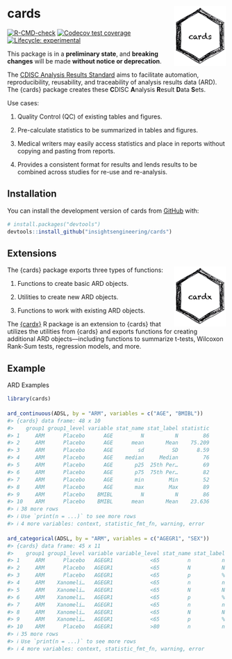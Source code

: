 
<!-- README.md is generated from README.Rmd. Please edit that file -->

# cards <a href="https://insightsengineering.github.io/cards/"><img src="man/figures/logo.png" align="right" height="138" alt="cards website" /></a>

<!-- badges: start -->

[![R-CMD-check](https://github.com/insightsengineering/cards/actions/workflows/R-CMD-check-posit.yaml/badge.svg)](https://github.com/insightsengineering/cards/actions/workflows/R-CMD-check-posit.yaml)
[![Codecov test
coverage](https://codecov.io/gh/insightsengineering/cards/branch/main/graph/badge.svg)](https://app.codecov.io/gh/insightsengineering/cards?branch=main)
[![Lifecycle:
experimental](https://img.shields.io/badge/lifecycle-experimental-orange.svg)](https://lifecycle.r-lib.org/articles/stages.html#experimental)
<!-- badges: end -->

This package is in a **preliminary state**, and **breaking changes**
will be made **without notice or deprecation**.

The [CDISC Analysis Results
Standard](https://www.cdisc.org/standards/foundational/analysis-results-standards)
aims to facilitate automation, reproducibility, reusability, and
traceability of analysis results data (ARD). The {cards} package creates
these **C**DISC **A**nalysis **R**esult **D**ata **S**ets.

Use cases:

1.  Quality Control (QC) of existing tables and figures.

2.  Pre-calculate statistics to be summarized in tables and figures.

3.  Medical writers may easily access statistics and place in reports
    without copying and pasting from reports.

4.  Provides a consistent format for results and lends results to be
    combined across studies for re-use and re-analysis.

## Installation

You can install the development version of cards from
[GitHub](https://github.com/) with:

``` r
# install.packages("devtools")
devtools::install_github("insightsengineering/cards")
```

## Extensions

[<img
src="https://raw.githubusercontent.com/insightsengineering/cardx/main/man/figures/logo.png"
style="float: right" width="120" alt="cardx website" />](https://insightsengineering.github.io/cardx)

The {cards} package exports three types of functions:

1.  Functions to create basic ARD objects.

2.  Utilities to create new ARD objects.

3.  Functions to work with existing ARD objects.

The [{cardx}](https://github.com/insightsengineering/cardx) R package is
an extension to {cards} that utilizes the utilities from {cards} and
exports functions for creating additional ARD objects––including
functions to summarize t-tests, Wilcoxon Rank-Sum tests, regression
models, and more.

## Example

ARD Examples

``` r
library(cards)

ard_continuous(ADSL, by = "ARM", variables = c("AGE", "BMIBL"))
#> {cards} data frame: 48 x 10
#>    group1 group1_level variable stat_name stat_label statistic
#> 1     ARM      Placebo      AGE         N          N        86
#> 2     ARM      Placebo      AGE      mean       Mean    75.209
#> 3     ARM      Placebo      AGE        sd         SD      8.59
#> 4     ARM      Placebo      AGE    median     Median        76
#> 5     ARM      Placebo      AGE       p25  25th Per…        69
#> 6     ARM      Placebo      AGE       p75  75th Per…        82
#> 7     ARM      Placebo      AGE       min        Min        52
#> 8     ARM      Placebo      AGE       max        Max        89
#> 9     ARM      Placebo    BMIBL         N          N        86
#> 10    ARM      Placebo    BMIBL      mean       Mean    23.636
#> ℹ 38 more rows
#> ℹ Use `print(n = ...)` to see more rows
#> ℹ 4 more variables: context, statistic_fmt_fn, warning, error

ard_categorical(ADSL, by = "ARM", variables = c("AGEGR1", "SEX"))
#> {cards} data frame: 45 x 11
#>    group1 group1_level variable variable_level stat_name stat_label statistic
#> 1     ARM      Placebo   AGEGR1            <65         n          n        14
#> 2     ARM      Placebo   AGEGR1            <65         N          N        86
#> 3     ARM      Placebo   AGEGR1            <65         p          %     0.163
#> 4     ARM    Xanomeli…   AGEGR1            <65         n          n        11
#> 5     ARM    Xanomeli…   AGEGR1            <65         N          N        84
#> 6     ARM    Xanomeli…   AGEGR1            <65         p          %     0.131
#> 7     ARM    Xanomeli…   AGEGR1            <65         n          n         8
#> 8     ARM    Xanomeli…   AGEGR1            <65         N          N        84
#> 9     ARM    Xanomeli…   AGEGR1            <65         p          %     0.095
#> 10    ARM      Placebo   AGEGR1            >80         n          n        30
#> ℹ 35 more rows
#> ℹ Use `print(n = ...)` to see more rows
#> ℹ 4 more variables: context, statistic_fmt_fn, warning, error
```
